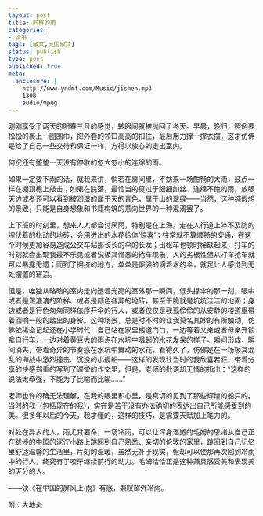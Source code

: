 ```yaml
---
layout: post
title: 同样的雨
categories:
- 读书
tags: [散文,英国散文]
status: publish
type: post
published: true
meta:
  enclosure: |
    http://www.yndmt.com/Music/jishen.mp3
    1308
    audio/mpeg
---
```


刚刚享受了两天的阳春三月的感觉，转眼间就被抛回了冬天。早晨，晚归，照例要松松的裹上一圈围巾，把外套的领口高高的扣住，最后用力撑一撑衣摆，这才仿佛是给了自己一些交待和保证一样，方得以放心的走出室内。
  
何况还有整整一天没有停歇的忽大忽小的连绵的雨。
  
如果一定要下雨的话，就我来讲，倘若在房间里，不妨来一场酣畅的大雨，鼓点一样在棚顶檐上敲击；如果在院落，最恰当的莫过于细细如丝、连绵不绝的雨，放眼天边或者还可以看到被润湿的属于天的青色，属于山的翠绿——当然，这种纯假想的景致，只能是自身想象和书籍构筑的意向世界的一种混淆罢了。
  
上下班的时刻里，想来人人都会讨厌雨，特别是在上海。走在人行道上猝不及防的埋伏着的松动的地砖，会用迸出的水花给你‘惊喜’；往常就不算顺畅的交通，在这个时候更加容易造成公交车站那长长的伞的长龙；出租车也顿时稀缺起来，打车的时刻就会出现我最不乐见或者说极其憎恶的抢车现象，人的劣根性但从打车抢车就可以暴露无遗；而到了拥挤的地方，单单是倔强的滴着水的伞，就足让人感觉到无处摆置的窘迫。
  
但是，唯独从略暗的室内走向透着光亮的室外那一瞬间，低头撑伞的那一刻，眼中或者是湿漉漉的阶梯、或者是颜色各异的地砖，甚至干脆就是坑坑洼洼的地面；身边或者是行色匆匆同样依序开伞的行人，或者仅仅是我孤伶伶的从安静的楼道里带着回响一般的踏出的身影。这种场景，总是时不时的让我莫名其妙的有所触动，仿佛依稀会记起还在小学时代，自己站在家里楼道门口，一边等着父亲或者母亲开锁拿自行车，一边对着黄豆大的雨点在水坑中溅起的水花发呆的样子。瞬间形成，瞬间消失，带着奇异的节奏感在水坑中舞动的水花，看得久了，仿佛是在一场极其混乱的海战中激烈撞击、沉没的小舰船——这样的发现让当时的我欣喜若狂，带着分享的快感郑重的写到了课堂的作文里，但是，老师的批语却无情的指出：“这样的说法太牵强，不能为了比喻而比喻……”
  
老师也许的确无法理解，在我的眼里和心里，是真切的见到了那些辉煌的船只的。当时的我（包括现在的我），实在是苦于没有办法确切的表达出自己所能感受到的美。很多年以后的今天，我才懂的，这样的技巧，是需要天赋加上笔力的。
  
对处在异乡的人，雨尤其要命，一场冷雨，可以让浑身湿透的毛姆的思绪从自己正在跋涉的中国的泥泞小路上跳回到自己熟悉、亲切的伦敦的家里，跳回到自己记忆里舒适温馨的生活里，片刻的温暖，虽然无补于现实，但却可以使那再次回到冷雨中的行人，终究有了咬牙继续前行的动力。毛姆恰恰正是这种兼具感受美和表现美的天分的人。
  
——读《在中国的屏风上·雨》有感，兼叹窗外冷雨。
  
附：大地炎
  

